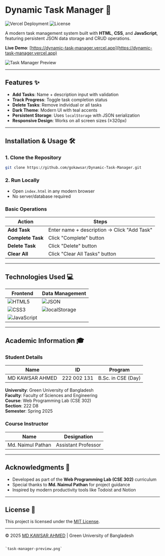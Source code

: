 # Dynamic Task Manager 🚀

![Vercel Deployment](https://img.shields.io/badge/Deployed_on-Vercel-%23000000?style=flat&logo=vercel)
![License](https://img.shields.io/badge/License-MIT-%2300bcd4)

A modern task management system built with **HTML**, **CSS**, and **JavaScript**, featuring persistent JSON data storage and CRUD operations.

**Live Demo**: [https://dynamic-task-manager.vercel.app](https://dynamic-task-manager.vercel.app)

![Task Manager Preview](https://i.ibb.co/3T1kL6H/task-manager-preview.png)

---

## Features ✨
- **Add Tasks**: Name + description input with validation
- **Track Progress**: Toggle task completion status
- **Delete Tasks**: Remove individual or all tasks
- **Dark Theme**: Modern UI with teal accents
- **Persistent Storage**: Uses `localStorage` with JSON serialization
- **Responsive Design**: Works on all screen sizes (≥320px)

---

## Installation & Usage 🛠️

### 1. Clone the Repository
```bash
git clone https://github.com/gokawsar/Dynamic-Task-Manager.git
```

### 2. Run Locally
- Open `index.html` in any modern browser
- No server/database required

### Basic Operations
| Action              | Steps                                  |
|---------------------|----------------------------------------|
| **Add Task**        | Enter name + description → Click "Add Task" |
| **Complete Task**   | Click "Complete" button                |
| **Delete Task**     | Click "Delete" button                  |
| **Clear All**       | Click "Clear All Tasks" button         |

---

## Technologies Used 💻
| **Frontend**        | **Data Management** |
|---------------------|---------------------|
| ![HTML5](https://img.shields.io/badge/HTML5-%23E34F26?logo=html5) | ![JSON](https://img.shields.io/badge/JSON-%23000000?logo=json) |
| ![CSS3](https://img.shields.io/badge/CSS3-%231572B6?logo=css3)   | ![localStorage](https://img.shields.io/badge/localStorage-%2300bcd4) |
| ![JavaScript](https://img.shields.io/badge/JavaScript-%23F7DF1E?logo=javascript) | |

---

## Academic Information 🎓

### Student Details
| **Name**            | **ID**       | **Program**               |
|---------------------|--------------|---------------------------|
| MD KAWSAR AHMED     | 222 002 131  | B.Sc. in CSE (Day)        |

**University**: Green University of Bangladesh  
**Faculty**: Faculty of Sciences and Engineering  
**Course**: Web Programming Lab (CSE 302)  
**Section**: 222 D8  
**Semester**: Spring 2025  

### Course Instructor
| **Name**            | **Designation**      |
|---------------------|----------------------|
| Md. Naimul Pathan   | Assistant Professor  |

---

## Acknowledgments 🙏
- Developed as part of the **Web Programming Lab (CSE 302)** curriculum
- Special thanks to **Md. Naimul Pathan** for project guidance
- Inspired by modern productivity tools like Todoist and Notion

---

## License 📄
This project is licensed under the [MIT License](LICENSE).

---

© 2025 [MD KAWSAR AHMED](https://github.com/gokawsar) | Green University of Bangladesh
```

`task-manager-preview.png`
